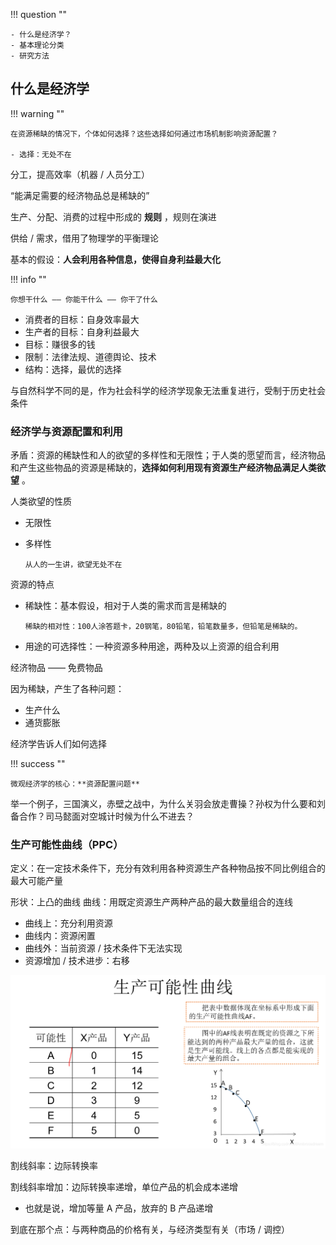 !!! question ""

    - 什么是经济学？
    - 基本理论分类
    - 研究方法

## 什么是经济学

!!! warning ""

    在资源稀缺的情况下，个体如何选择？这些选择如何通过市场机制影响资源配置？

    - 选择：无处不在

分工，提高效率（机器 / 人员分工）

“能满足需要的经济物品总是稀缺的”

生产、分配、消费的过程中形成的 **规则** ，规则在演进

供给 / 需求，借用了物理学的平衡理论

基本的假设：**人会利用各种信息，使得自身利益最大化**

!!! info ""

    你想干什么 —— 你能干什么 —— 你干了什么

- 消费者的目标：自身效率最大
- 生产者的目标：自身利益最大
- 目标：赚很多的钱
- 限制：法律法规、道德舆论、技术
- 结构：选择，最优的选择

与自然科学不同的是，作为社会科学的经济学现象无法重复进行，受制于历史社会条件

### 经济学与资源配置和利用

矛盾：资源的稀缺性和人的欲望的多样性和无限性；于人类的愿望而言，经济物品和产生这些物品的资源是稀缺的，**选择如何利用现有资源生产经济物品满足人类欲望** 。

人类欲望的性质

- 无限性
- 多样性

    ```
    从人的一生讲，欲望无处不在
    ```

资源的特点

- 稀缺性：基本假设，相对于人类的需求而言是稀缺的

    ```
    稀缺的相对性：100人涂答题卡，20钢笔，80铅笔，铅笔数量多，但铅笔是稀缺的。
    ```

- 用途的可选择性：一种资源多种用途，两种及以上资源的组合利用

经济物品 —— 免费物品

因为稀缺，产生了各种问题：

- 生产什么
- 通货膨胀

经济学告诉人们如何选择

!!! success ""

    微观经济学的核心：**资源配置问题**

举一个例子，三国演义，赤壁之战中，为什么关羽会放走曹操？孙权为什么要和刘备合作？司马懿面对空城计时候为什么不进去？

### 生产可能性曲线（PPC）

定义：在一定技术条件下，充分有效利用各种资源生产各种物品按不同比例组合的最大可能产量

形状：上凸的曲线
曲线：用既定资源生产两种产品的最大数量组合的连线

- 曲线上：充分利用资源
- 曲线内：资源闲置
- 曲线外：当前资源 / 技术条件下无法实现
- 资源增加 / 技术进步：右移

![alt text](image.png)

割线斜率：边际转换率

割线斜率增加：边际转换率递增，单位产品的机会成本递增

- 也就是说，增加等量 A 产品，放弃的 B 产品递增

到底在那个点：与两种商品的价格有关，与经济类型有关（市场 / 调控）